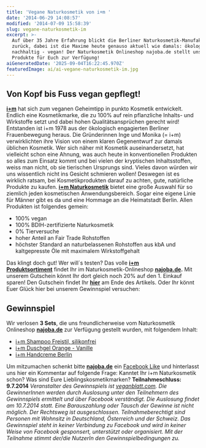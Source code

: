 ```yaml
---
title: 'Vegane Naturkosmetik von i+m '
date: '2014-06-29 14:08:57'
modified: '2014-07-09 15:58:39'
slug: vegane-naturkosmetik-im
excerpt: >-
  Auf über 35 Jahre Erfahrung blickt die Berliner Naturkosmetik-Manufaktur i+m
  zurück, dabei ist die Maxime heute genauso aktuell wie damals: ökologisch -
  nachhaltig - vegan! Der Naturkosmetik Onlineshop najoba.de stellt uns 3x3 i+m
  Produkte für Euch zur Verfügung!
aiGeneratedDate: '2025-09-04T16:22:45.970Z'
featuredImage: ai/ai-vegane-naturkosmetik-im.jpg
---
```


## Von Kopf bis Fuss vegan gepflegt!

[**i+m**](http://www.iumn.de/) hat sich zum veganen Geheimtipp in punkto Kosmetik entwickelt. Endlich eine Kosmetikmarke, die zu 100% auf rein pflanzliche Inhalts- und Wirkstoffe setzt und dabei hohen Qualitätsansprüchen gerecht wird! Entstanden ist i+m 1978 aus der ökologisch engagierten Berliner Frauenbewegung heraus. Die Gründerinnen Inge und Monika (= i+m) verwirklichten ihre Vision von einem klaren Gegenentwurf zur damals üblichen Kosmetik. Wer sich näher mit Kosmetik auseinandersetzt, hat vielleicht schon eine Ahnung, was auch heute in konventionellen Produkten so alles zum Einsatz kommt und bei vielen der kryptischen Inhaltsstoffen, weiss man nicht, ob sie tierischen Ursprungs sind. Vieles davon würden wir uns wissentlich nicht ins Gesicht schmieren wollen! Deswegen ist es wirklich ratsam, bei Kosmetikprodukten darauf zu achten, gute, natürliche Produkte zu kaufen. [**i+m Naturkosmetik**](http://www.najoba.de/i-m-naturkosmetik/) bietet eine große Auswahl für so ziemlich jeden kosmetischen Anwendungsbereich. Sogar eine eigene Linie für Männer gibt es da und eine Hommage an die Heimatstadt Berlin. Allen Produkten ist folgendes gemein:

*   100% vegan
*   100% BDIH-zertifizierte Naturkosmetik
*   0% Tierversuche
*   hoher Anteil an Fair Trade Rohstoffen
*   höchster Standard an naturbelassenen Rohstoffen aus kbA und kaltgepresste Öle mit maximalem Wirkstoffgehalt

Das klingt doch gut! Wer will´s testen? Das volle [**i+m Produktsortiment**](http://www.najoba.de/i-m-naturkosmetik/) findet Ihr im Naturkosmetik-Onlineshop **[najoba.de](http://www.najoba.de/i-m-naturkosmetik/).** Mit unserem Gutschein könnt Ihr dort gleich noch 20% auf den 1. Einkauf sparen! Den Gutschein findet Ihr [**hier**](https://www.veganblatt.com/najoba-online-shop-naturkosmetik) am Ende des Artikels. Oder Ihr könnt Euer Glück hier bei unserem Gewinnspiel versuchen:

## Gewinnspiel

Wir verlosen **3 Sets**, die uns freundlicherweise vom Naturkosmetik Onlineshop [**najoba.de**](http://www.najoba.de/) zur Verfügung gestellt wurden, mit folgendem Inhalt:

*   [i+m Shampoo Freistil, silikonfrei](http://www.najoba.de/i-m-naturkosmetik-shampoo-freistil-silikonfrei-17089.html)
*   [i+m Duschgel Orange - Vanille](http://www.najoba.de/i-m-naturkosmetik-duschgel-orange-vanille-17098.html)
*   [i+m Handcreme Berlin](http://www.najoba.de/i-m-naturkosmetik-berlin-handcreme-17095.html)

Um mitzumachen schenkt bitte [**najoba.de**](https://www.facebook.com/pages/najobade/446827485380462?fref=ts) ein [Facebook Like](https://www.facebook.com/pages/najobade/446827485380462?fref=ts) und hinterlasst uns hier ein Kommentar auf folgende Frage: Kanntet Ihr i+m Naturkosmetik schon? Was sind Eure Lieblingskosmetikmarken? **Teilnahmeschluss: 9.7.2014** _Veranstalter des Gewinnspiels ist [veganblatt.com](https://www.veganblatt.com/). Die GewinnerInnen werden durch Auslosung unter den Teilnehmern des Gewinnspiels ermittelt und über Facebook verständigt. Die Auslosung findet am 10.7.2014 statt. Eine Barauszahlung oder Tausch der Gewinne ist nicht möglich. Der Rechtsweg ist ausgeschlossen. Teilnahmeberechtigt sind Personen mit Wohnsitz in Deutschland, Österreich und der Schweiz._ _Das Gewinnspiel steht in keiner Verbindung zu Facebook und wird in keiner Weise von Facebook gesponsert, unterstützt oder organisiert._ _Mit der Teilnahme stimmt der/die NutzerIn den Gewinnspielbedingungen zu._
